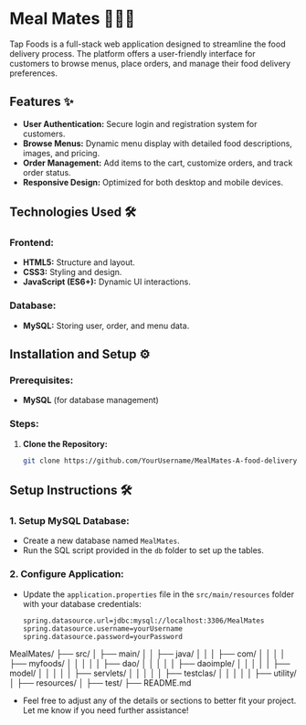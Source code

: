 # Meal Mates 🍔🍕🍣

Tap Foods is a full-stack web application designed to streamline the food delivery process. The platform offers a user-friendly interface for customers to browse menus, place orders, and manage their food delivery preferences.

## Features ✨
- **User Authentication:** Secure login and registration system for customers.
- **Browse Menus:** Dynamic menu display with detailed food descriptions, images, and pricing.
- **Order Management:** Add items to the cart, customize orders, and track order status.
- **Responsive Design:** Optimized for both desktop and mobile devices.

## Technologies Used 🛠️

### Frontend:
- **HTML5:** Structure and layout.
- **CSS3:** Styling and design.
- **JavaScript (ES6+):** Dynamic UI interactions.

### Database:
- **MySQL:** Storing user, order, and menu data.

## Installation and Setup ⚙️

### Prerequisites:
- **MySQL** (for database management)

### Steps:
1. **Clone the Repository:**
   ```bash
   git clone https://github.com/YourUsername/MealMates-A-food-delivery-web-application.git

## Setup Instructions 🛠️

### 1. Setup MySQL Database:
- Create a new database named `MealMates`.
- Run the SQL script provided in the `db` folder to set up the tables.

### 2. Configure Application:
- Update the `application.properties` file in the `src/main/resources` folder with your database credentials:
  ```properties
  spring.datasource.url=jdbc:mysql://localhost:3306/MealMates
  spring.datasource.username=yourUsername
  spring.datasource.password=yourPassword

MealMates/
├── src/
│   ├── main/
│   │   ├── java/
│   │   │   ├── com/
│   │   │   │   ├── myfoods/
│   │   │   │   │   ├── dao/
│   │   │   │   │   ├── daoimple/
│   │   │   │   │   ├── model/
│   │   │   │   │   ├── servlets/
│   │   │   │   │   ├── testclas/
│   │   │   │   │   ├── utility/
│   ├── resources/
│   ├── test/
├── README.md

 
- Feel free to adjust any of the details or sections to better fit your project. Let me know if you need further assistance!
  
